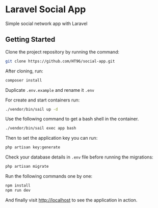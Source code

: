 # Laravel Social App

Simple social network app with Laravel

## Getting Started

Clone the project repository by running the command:

```bash
git clone https://github.com/HT96/social-app.git
```

After cloning, run:

```bash
composer install
```

Duplicate `.env.example` and rename it `.env`

For create and start containers run:

```bash
./vendor/bin/sail up -d
```

Use the following command to get a bash shell in the container.

```bash
./vendor/bin/sail exec app bash
```

Then to set the application key you can run:

```bash
php artisan key:generate
```

Check your database details in `.env` file before running the migrations:

```bash
php artisan migrate
```

Run the following commands one by one:

```bash
npm install
npm run dev
```

And finally visit [http://localhost](http://localhost) to see the application in action.
